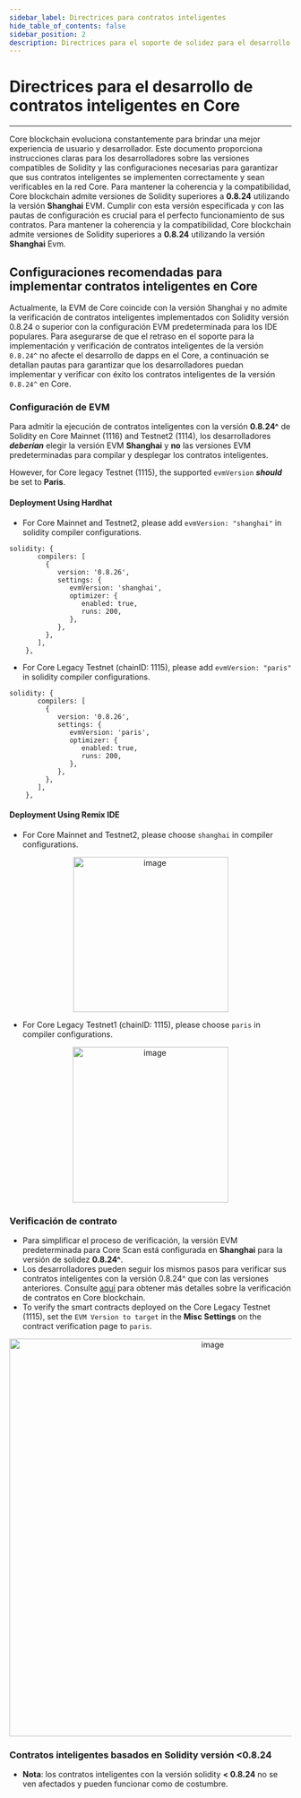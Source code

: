 ```yaml
---
sidebar_label: Directrices para contratos inteligentes
hide_table_of_contents: false
sidebar_position: 2
description: Directrices para el soporte de solidez para el desarrollo de contratos inteligentes en Core
---
```


# Directrices para el desarrollo de contratos inteligentes en Core

---

Core blockchain evoluciona constantemente para brindar una mejor experiencia de usuario y desarrollador. Este documento proporciona instrucciones claras para los desarrolladores sobre las versiones compatibles de Solidity y las configuraciones necesarias para garantizar que sus contratos inteligentes se implementen correctamente y sean verificables en la red Core. Para mantener la coherencia y la compatibilidad, Core blockchain admite versiones de Solidity superiores a **0.8.24** utilizando la versión **Shanghai** EVM. Cumplir con esta versión especificada y con las pautas de configuración es crucial para el perfecto funcionamiento de sus contratos. Para mantener la coherencia y la compatibilidad, Core blockchain admite versiones de Solidity superiores a **0.8.24** utilizando la versión **Shanghai** Evm.

## Configuraciones recomendadas para implementar contratos inteligentes en Core

Actualmente, la EVM de Core coincide con la versión Shanghai y no admite la verificación de contratos inteligentes implementados con Solidity versión 0.8.24 o superior con la configuración EVM predeterminada para los IDE populares. Para asegurarse de que el retraso en el soporte para la implementación y verificación de contratos inteligentes de la versión `0.8.24^` no afecte el desarrollo de dapps en el Core, a continuación se detallan pautas para garantizar que los desarrolladores puedan implementar y verificar con éxito los contratos inteligentes de la versión `0.8.24^` en Core.

### Configuración de EVM

Para admitir la ejecución de contratos inteligentes con la versión **0.8.24^** de Solidity en Core Mainnet (1116) and Testnet2 (1114), los desarrolladores **_deberían_** elegir la versión EVM **Shanghai** y **no** las versiones EVM predeterminadas para compilar y desplegar los contratos inteligentes.

However, for Core legacy Testnet (1115), the supported `evmVersion` _**should**_ be set to **Paris**.

#### Deployment Using Hardhat

- For Core Mainnet and Testnet2, please add `evmVersion: "shanghai"` in solidity compiler configurations.

```
solidity: {
       compilers: [
         {
            version: '0.8.26',
            settings: {
               evmVersion: 'shanghai',
               optimizer: {
                  enabled: true,
                  runs: 200,
               },
            },
         },
       ],
    },
```

- For Core Legacy Testnet (chainID: 1115), please add `evmVersion: "paris"` in solidity compiler configurations.

```
solidity: {
       compilers: [
         {
            version: '0.8.26',
            settings: {
               evmVersion: 'paris',
               optimizer: {
                  enabled: true,
                  runs: 200,
               },
            },
         },
       ],
    },
```

#### Deployment Using Remix IDE

- For Core Mainnet and Testnet2, please choose `shanghai` in compiler configurations.

<p align="center">
<img width="277" alt="image" src="https://github.com/user-attachments/assets/a528a516-8dfe-44bf-a0fc-34814f284cca" />
</p>

- For Core Legacy Testnet1 (chainID: 1115), please choose `paris` in compiler configurations.

<p align="center">
<img width="278" alt="image" src="https://github.com/user-attachments/assets/6042382c-2daa-471d-9723-c7a6ce0b3253" />
</p>

### Verificación de contrato

- Para simplificar el proceso de verificación, la versión EVM predeterminada para Core Scan está configurada en **Shanghai** para la versión de solidez **0.8.24^**.
- Los desarrolladores pueden seguir los mismos pasos para verificar sus contratos inteligentes con la versión 0.8.24^ que con las versiones anteriores. Consulte [aquí](./contract-verify.md) para obtener más detalles sobre la verificación de contratos en Core blockchain.
- To verify the smart contracts deployed on the Core Legacy Testnet (1115), set the `EVM Version to target` in the **Misc Settings** on the contract verification page to `paris`.

<p align="center">
<img width="710" alt="image" src="https://github.com/user-attachments/assets/8f2b61f2-72c2-4607-8f64-9e1d1c19960b" />
</p>

### Contratos inteligentes basados ​​en Solidity versión <0.8.24

- **Nota**: los contratos inteligentes con la versión solidity **\< 0.8.24** no se ven afectados y pueden funcionar como de costumbre.
